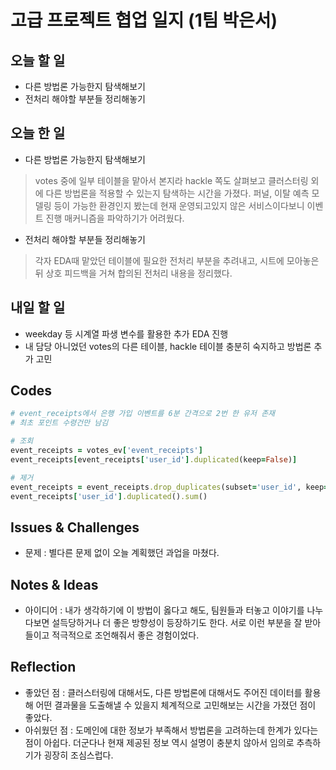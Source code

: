 # 고급 프로젝트 협업 일지 (1팀 박은서)

## 오늘 할 일
* 다른 방법론 가능한지 탐색해보기
* 전처리 해야할 부분들 정리해놓기
## 오늘 한 일
* 다른 방법론 가능한지 탐색해보기
> votes 중에 일부 테이블을 맡아서 본지라 hackle 쪽도 살펴보고 클러스터링 외에 다른 방법론을 적용할 수 있는지 탐색하는 시간을 가졌다. 퍼널, 이탈 예측 모델링 등이 가능한 환경인지 봤는데 현재 운영되고있지 않은 서비스이다보니 이벤트 진행 매커니즘을 파악하기가 어려웠다.
* 전처리 해야할 부분들 정리해놓기
> 각자 EDA때 맡았던 테이블에 필요한 전처리 부분을 추려내고, 시트에 모아놓은 뒤 상호 피드백을 거쳐 합의된 전처리 내용을 정리했다.
## 내일 할 일
* weekday 등 시계열 파생 변수를 활용한 추가 EDA 진행
* 내 담당 아니었던 votes의 다른 테이블, hackle 테이블 충분히 숙지하고 방법론 추가 고민
## Codes
```ruby
# event_receipts에서 은행 가입 이벤트를 6분 간격으로 2번 한 유저 존재
# 최초 포인트 수령건만 남김

# 조회
event_receipts = votes_ev['event_receipts']
event_receipts[event_receipts['user_id'].duplicated(keep=False)]

# 제거
event_receipts = event_receipts.drop_duplicates(subset='user_id', keep='first')
event_receipts['user_id'].duplicated().sum()
```
## Issues & Challenges
* 문제 : 별다른 문제 없이 오늘 계획했던 과업을 마쳤다.
## Notes & Ideas
* 아이디어 : 내가 생각하기에 이 방법이 옳다고 해도, 팀원들과 터놓고 이야기를 나누다보면 설득당하거나 더 좋은 방향성이 등장하기도 한다. 서로 이런 부분을 잘 받아들이고 적극적으로 조언해줘서 좋은 경험이었다.
## Reflection
* 좋았던 점 : 클러스터링에 대해서도, 다른 방법론에 대해서도 주어진 데이터를 활용해 어떤 결과물을 도출해낼 수 있을지 체계적으로 고민해보는 시간을 가졌던 점이 좋았다.
* 아쉬웠던 점 : 도메인에 대한 정보가 부족해서 방법론을 고려하는데 한계가 있다는 점이 아쉽다. 더군다나 현재 제공된 정보 역시 설명이 충분치 않아서 임의로 추측하기가 굉장히 조심스럽다.
